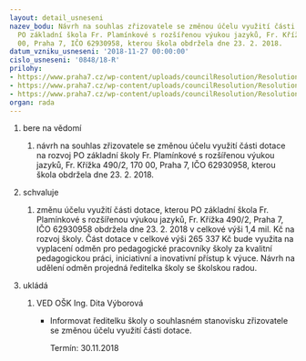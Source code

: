 ```yaml
---
layout: detail_usneseni
nazev_bodu: Návrh na souhlas zřizovatele se změnou účelu využití části dotace na rozvoj
  PO základní škola Fr. Plamínkové s rozšířenou výukou jazyků, Fr. Křížka 490/2, 170
  00, Praha 7, IČO 62930958, kterou škola obdržela dne 23. 2. 2018.
datum_vzniku_usneseni: '2018-11-27 00:00:00'
cislo_usneseni: '0848/18-R'
prilohy:
- https://www.praha7.cz/wp-content/uploads/councilResolution/Resolutions/30395/export/Duvodovazprava~411142.docx
- https://www.praha7.cz/wp-content/uploads/councilResolution/Resolutions/30395/export/Zadostreditelky~411141.pdf
- https://www.praha7.cz/wp-content/uploads/councilResolution/Resolutions/30395/export/export~412300.pdf
organ: rada
---
```

<ol id="urzList" class="urzList_view"><li class="urzClass1" id=""><span name="1">bere na vědomí</span><ol class="urzOlClass decimal "><li class="urzClass2" id="" style="text-align: left;"><span><p>návrh na souhlas zřizovatele se změnou účelu využití části dotace na rozvoj PO základní školy Fr. Plamínkové s rozšířenou výukou jazyků, Fr. Křížka 490/2, 170 00, Praha 7, IČO 62930958, kterou škola obdržela dne 23. 2. 2018.</p></span></li></ol></li><li class="urzClass1" id=""><span name="24">schvaluje</span><ol class="urzOlClass decimal "><li class="urzClass2" id="" style="text-align: left;"><span><p>změnu účelu využití části dotace, kterou PO základní škola Fr. Plamínkové s rozšířenou výukou jazyků, Fr. Křížka 490/2, Praha 7, IČO 62930958 obdržela dne 23. 2. 2018 v celkové výši 1,4 mil. Kč na rozvoj školy. Část dotace v celkové výši 265 337 Kč bude využita na vyplacení odměn pro pedagogické pracovníky školy za kvalitní pedagogickou práci, iniciativní a inovativní přístup k výuce. Návrh na udělení odměn projedná ředitelka školy se školskou radou.</p></span></li></ol></li><li class="urzClass1" id="urzUkoly"><span name="1">ukládá</span><ol class="urzOlClass"><li class="urzClass2"><span><p>VED OŠK Ing. Dita Výborová</p></span><ul class="urzUlClass"><li class="urzClass3"><span><p>Informovat ředitelku školy o souhlasném stanovisku zřizovatele se změnou účelu využití části dotace.</p></span><span class="urzUkolTermin">  Termín:&nbsp;30.11.2018</span></li></ul></li></ol></li></ol>